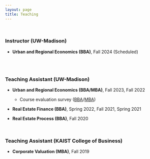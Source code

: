 ```yaml
---
layout: page
title: Teaching
---
```



<br/>

### Instructor (UW-Madison)
- **Urban and Regional Economics (BBA)**, Fall 2024 (Scheduled)

 <br/> <br/>

### Teaching Assistant (UW-Madison)
 
  - **Urban and Regional Economics (BBA/MBA)**, Fall 2023, Fall 2022
 
    - Course evaluation survey ([BBA](/assets/pdf/RE420_Fall23.pdf)/[MBA](/assets/pdf/RE470_Fall23.pdf))

    <!-- - Office Hour: TBD 1:00 pm - 2:00 pm, Tuesdays and Thursdays ([Sign-up link to my office hour](https://doodle.com/mm/heejinyoon/officehour1))-->

  - **Real Estate Finance (BBA)**, Spring 2022, Fall 2021, Spring 2021

  - **Real Estate Process (BBA)**, Fall 2020
 <br/>
 
### Teaching Assistant (**KAIST College of Business**)

  - **Corporate Valuation (MBA)**, Fall 2019

